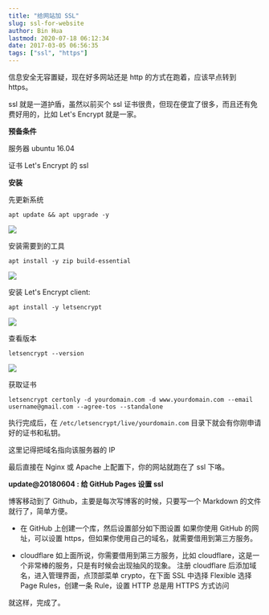 ```yaml
---
title: "给网站加 SSL"
slug: ssl-for-website
author: Bin Hua
lastmod: 2020-07-18 06:12:34
date: 2017-03-05 06:56:35
tags: ["ssl", "https"]
---
```


信息安全无容置疑，现在好多网站还是 http 的方式在跑着，应该早点转到 https。

ssl 就是一道护盾，虽然以前买个 ssl 证书很贵，但现在便宜了很多，而且还有免费好用的，比如 Let's Encrypt 就是一家。

**预备条件**

服务器 ubuntu 16.04

证书 Let's Encrypt 的 ssl

**安装**

先更新系统

```
apt update && apt upgrade -y
```

![](/imgs/ssl-for-website-01.png)

安装需要到的工具

```
apt install -y zip build-essential
```

![](/imgs/ssl-for-website-02.png)

安装 Let's Encrypt client:

```
apt install -y letsencrypt
```

![](/imgs/ssl-for-website-03.png)

查看版本

```
letsencrypt --version
```

![](/imgs/ssl-for-website-04.png)

获取证书

```
letsencrypt certonly -d yourdomain.com -d www.yourdomain.com --email username@gmail.com --agree-tos --standalone
```

执行完成后，在 `/etc/letsencrypt/live/yourdomain.com` 目录下就会有你刚申请好的证书和私钥。

这里记得把域名指向该服务器的 IP

最后直接在 Nginx 或 Apache 上配置下，你的网站就跑在了 ssl 下咯。

**update@20180604 : 给 GitHub Pages 设置 ssl**

博客移动到了 Github，主要是每次写博客的时候，只要写一个 Markdown 的文件就行了，简单方便。

- 在 GitHub 上创建一个库，然后设置部分如下图设置  如果你使用 GitHub 的网址，可以设置 https，但如果你使用自己的域名，就需要借用到第三方服务。

- cloudflare 如上面所说，你需要借用到第三方服务，比如 cloudflare，这是一个非常棒的服务，只是有时候会出现抽风的现象。 注册 cloudflare 后添加域名，进入管理界面，点顶部菜单 crypto，在下面 SSL 中选择 Flexible  选择 Page Rules，创建一条 Rule，设置 HTTP 总是用 HTTPS 方式访问  

就这样，完成了。